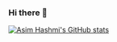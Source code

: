### Hi there 👋


[![Asim Hashmi's GitHub stats](https://github-readme-stats.vercel.app/api?username=asimhashmi&show_icons=true&count_private=true&theme=synthwave)](https://github.com/anuraghazra/github-readme-stats)
